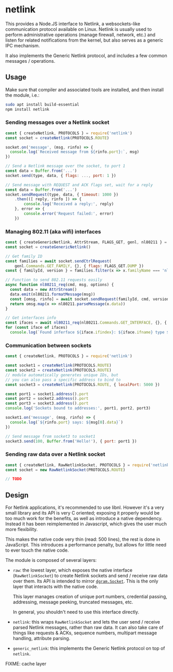 # netlink

This provides a Node.JS interface to Netlink, a websockets-like
communication protocol available on Linux. Netlink is usually used
to perform administrative operations (manage firewall, network, etc.)
and listen for related notifications from the kernel, but also serves
as a generic IPC mechanism.

It also implements the Generic Netlink protocol, and includes a few
common messages / operations.


## Usage

Make sure that compiler and associated tools are installed, and then
install the module, i.e.:

~~~ bash
sudo apt install build-essential
npm install netlink
~~~

### Sending messages over a Netlink socket

~~~ js
const { createNetlink, PROTOCOLS } = require('netlink')
const socket = createNetlink(PROTOCOLS.ROUTE)

socket.on('message', (msg, rinfo) => {
  console.log(`Received message from ${rinfo.port}:`, msg)
})

// Send a Netlink message over the socket, to port 1
const data = Buffer.from('...')
socket.send(type, data, { flags: ..., port: 1 })

// Send message with REQUEST and ACK flags set, wait for a reply
const data = Buffer.from('...')
socket.sendRequest(type, data, { timeout: 1000 })
    .then(([ reply, rinfo ]) => {
        console.log('Received a reply:', reply)
    }, error => {
        console.error('Request failed:', error)
    })
~~~

### Managing 802.11 (aka wifi) interfaces

~~~ js
const { createGenericNetlink, AttrStream, FLAGS_GET, genl, nl80211 } = require('netlink')
const socket = createGenericNetlink()

// Get family ID
const families = await socket.sendCtrlRequest(
    genl.Commands.GET_FAMILY, {}, { flags: FLAGS_GET.DUMP })
const { familyId, version } = families.filter(x => x.familyName === 'nl80211')[0]

// Function to send 802.11 requests easily
async function nl80211_req(cmd, msg, options) {
  const data = new AttrStream()
  data.emit(nl80211.formatMessage(msg))
  const [omsg, rinfo] = await socket.sendRequest(familyId, cmd, version, data.bufs, options)
  return omsg.map(x => nl80211.parseMessage(x.data))
}

// Get interfaces info
const ifaces = await nl80211_req(nl80211.Commands.GET_INTERFACE, {}, { flags: FLAGS_GET.DUMP })
for (const iface of ifaces)
  console.log(`Found inferface ${iface.ifindex}: ${iface.ifname} type ${iface.iftype}`)
~~~

### Communication between sockets

~~~ js
const { createNetlink, PROTOCOLS } = require('netlink')

const socket1 = createNetlink(PROTOCOLS.ROUTE)
const socket2 = createNetlink(PROTOCOLS.ROUTE)
// module automatically generates unique IDs, but
// you can also pass a specific address to bind to
const socket3 = createNetlink(PROTOCOLS.ROUTE, { localPort: 5000 })

const port1 = socket1.address().port
const port2 = socket2.address().port
const port3 = socket3.address().port
console.log('Sockets bound to addresses:', port1, port2, port3)

socket1.on('message', (msg, rinfo) => {
  console.log(`${rinfo.port} says: ${msg[0].data}`)
})

// Send message from socket3 to socket1
socket3.send(100, Buffer.from('Hello!'), { port: port1 })
~~~

### Sending raw data over a Netlink socket

~~~ js
const { createNetlink, RawNetlinkSocket, PROTOCOLS } = require('netlink')
const socket = new RawNetlinkSocket(PROTOCOLS.ROUTE)

// TODO
~~~


## Design

For Netlink applications, it's recommended to use libnl.
However it's a very small library and its API is very C oriented;
exposing it properly would be too much work for the benefits, as well
as introduce a native dependency. Instead it has been reimplemented
in Javascript, which gives the user much more flexibility.

This makes the native code very thin (read: 500 lines), the rest
is done in JavaScript. This introduces a performance penalty, but
allows for little need to ever touch the native code.

The module is composed of several layers:

  - `raw`: the lowest layer, which exposes the native
    interface (`RawNetlinkSocket`) to create Netlink sockets and
    send / receive raw data over them. Its API is intended to
    mirror [`dgram.Socket`](https://nodejs.org/api/dgram.html).
    This is the only layer that interacts with the native code.

    This layer manages creation of unique port numbers, credential
    passing, addressing, message peeking, truncated messages, etc.

    In general, you shouldn't need to use this interface directly.

  - `netlink`: this wraps `RawNetlinkSocket` and lets the user
    send / receive parsed Netlink messages, rather than raw data. It
    can also take care of things like requests & ACKs, sequence numbers,
    multipart message handling, attribute parsing.
  
  - `generic_netlink`: this implements the Generic Netlink protocol
    on top of `netlink`.



FIXME: cache layer
